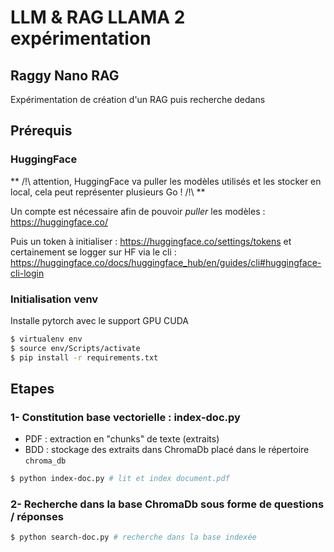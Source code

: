 # LLM & RAG LLAMA 2 expérimentation

## Raggy Nano RAG

Expérimentation de création d'un RAG puis recherche dedans

## Prérequis

### HuggingFace

** /!\ attention, HuggingFace va puller les modèles utilisés et les stocker en local, cela peut représenter plusieurs Go ! /!\ **

Un compte est nécessaire afin de pouvoir _puller_ les modèles : https://huggingface.co/ 

Puis un token à initialiser : https://huggingface.co/settings/tokens et certainement se logger sur HF via le cli : https://huggingface.co/docs/huggingface_hub/en/guides/cli#huggingface-cli-login

### Initialisation venv

Installe pytorch avec le support GPU CUDA

```bash
$ virtualenv env
$ source env/Scripts/activate
$ pip install -r requirements.txt
```

## Etapes

### 1- Constitution base vectorielle : index-doc.py

- PDF : extraction en "chunks" de texte (extraits)
- BDD : stockage des extraits dans ChromaDb placé dans le répertoire `chroma_db`

```bash
$ python index-doc.py # lit et index document.pdf
```

### 2- Recherche dans la base ChromaDb sous forme de questions / réponses

```bash
$ python search-doc.py # recherche dans la base indexée
```
